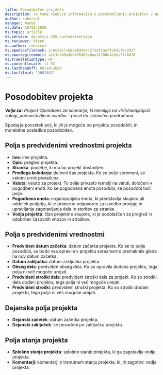 ```yaml
---
title: Posodobitev projekta
description: Ta tema vsebuje informacije o posodabljanju projektov v aplikacij Project Operations.
author: ruhercul
manager: Annbe
ms.date: 10/01/2020
ms.topic: article
ms.service: dynamics-365-customerservice
ms.reviewer: kfend
ms.author: ruhercul
ms.openlocfilehash: 5c9cd0c7c6886bd454c5f2ef2ae7f20d1707293f
ms.sourcegitcommit: a2c3cd49a3b667b8b5edaa31788b4b9b1f728d78
ms.translationtype: HT
ms.contentlocale: sl-SI
ms.lasthandoff: 09/28/2020
ms.locfileid: "3897832"
---
```

# <a name="update-a-project"></a>Posodobitev projekta

_**Velja za:** Project Operations za scenarije, ki temeljijo na virih/manjkajoči zalogi, poenostavljeno uvedbo – posel do izstavitve predračuna_

Spodaj je povzetek polj, ki jih je mogoče po projektu posodobiti, in morebitne posledice posodobitev.

## <a name="project-detail-fields"></a>Polja s predvidenimi vrednostmi projekta

- **Ime**: ime projekta.
- **Opis**: pregled projekta.
- **Stranka**: podjetje, ki mu bo projekt dostavljen.
- **Predloga koledarja**: delovni čas projekta. Ko se polje spremeni, se celotni urnik preračuna.
- **Valuta**: valuto za projekt. To polje privzeto temelji na valuti, določeni v pogodbeni enoti. Ko se pogodbena enota posodobi, se posodobi tudi polje.
- **Pogodbena enota**: organizacijska enota, ki predstavlja skupino ali oddelek podjetja, ki je primarno odgovoren za izvedbo prodaje in upravljanje zagotavljanja dela in storitev za stranke. 
- **Vodja projekta**: član projektne skupine, ki je pooblaščen za pregled in odobritev časovnih vnosov in stroškov.

## <a name="estimate-fields"></a>Polja s predvidenimi vrednostmi

- **Predvideni datum začetka**: datum začetka projekta. Ko se to polje posodobi, se bodo vsa opravila v projektu sorazmerno premaknila glede na nov datum začetka.
- **Datum zaključka**: datum zaključka projekta.
- **Obseg dela**: predviden obseg dela. Ko so opravila dodana projektu, tega polja ni več mogoče urejati.
- **Predvideni stroški dela**: predvideni stroški dela za projekt. Ko so stroški dela dodani projektu, tega polja ni več mogoče urejati.
- **Predvideni stroški**: predvideni stroški projekta. Ko so stroški dodani projektu, tega polja ni več mogoče urejati.

## <a name="project-actual-fields"></a>Dejanska polja projekta
- **Dejanski začetek**: datum začetka projekta.
- **Dejanski zaključek**: se posodobi po zaključku projekta.

## <a name="project-status-fields"></a>Polja stanja projekta

- **Splošno stanje projekta**: splošno stanje projekta, ki ga zagotavlja vodja projekta.
- **Komentarji**: komentarji o trenutnem stanju projekta, ki jih zagotovi vodja projekta.

